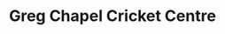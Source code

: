 ---
title: "Greg Chapel Cricket Centre"
url: /west-melbourne/greg-chapel-cricket-centre/
shop: sports
---
